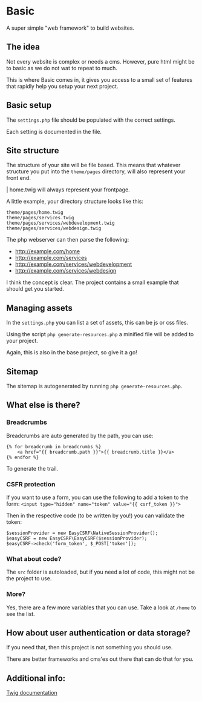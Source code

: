 # Basic

A super simple "web framework" to build websites.

## The idea

Not every website is complex or needs a cms. However, pure html might be to basic as we do not wat to repeat to much.

This is where Basic comes in, it gives you access to a small set of features that rapidly help you setup your next project.

## Basic setup

The `settings.php` file should be populated with the correct settings.

Each setting is documented in the file.

## Site structure

The structure of your site will be file based. This means that whatever structure you put into the `theme/pages` directory, will 
also represent your front end.

| home.twig will always represent your frontpage.

A little example, your directory structure looks like this:
```
theme/pages/home.twig
theme/pages/services.twig
theme/pages/services/webdevelopment.twig
theme/pages/services/webdesign.twig
```

The php webserver can then parse the following:
- http://example.com/home
- http://example.com/services
- http://example.com/services/webdevelopment
- http://example.com/services/webdesign

I think the concept is clear. The project contains a small example that should get you started.

## Managing assets

In the `settings.php` you can list a set of assets, this can be js or css files.

Using the script `php generate-resources.php` a minified file will be added to your project.

Again, this is also in the base project, so give it a go!

## Sitemap

The sitemap is autogenerated by running `php generate-resources.php`.
 
## What else is there?

### Breadcrumbs

Breadcrumbs are auto generated by the path, you can use:

```
{% for breadcrumb in breadcrumbs %}
    <a href="{{ breadcrumb.path }}">{{ breadcrumb.title }}</a>
{% endfor %}
```

To generate the trail.

### CSFR protection

If you want to use a form, you can use the following to add a token to the form:
`<input type="hidden" name="token" value="{{ csrf_token }}">`

Then in the respective code (to be written by you!) you can validate the token:
```
$sessionProvider = new EasyCSRF\NativeSessionProvider();
$easyCSRF = new EasyCSRF\EasyCSRF($sessionProvider);
$easyCSRF->check('form_token', $_POST['token']);
```

### What about code?

The `src` folder is autoloaded, but if you need a lot of code, this might not be the project to use.

### More?

Yes, there are a few more variables that you can use. Take a look at `/home` to see the list.

## How about user authentication or data storage?

If you need that, then this project is not something you should use.

There are better frameworks and cms'es out there that can do that for you.

## Additional info:

[Twig documentation](https://twig.symfony.com/doc/2.x/)
